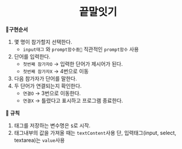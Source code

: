 <h1 align="middle">
    끝말잇기
</h1>

**🚦구현순서**
1. 몇 명이 참가할지 선택한다.
    - `input태그` 와 `prompt함수중` 직관적인 `prompt함수` 사용
2. 단어를 입력한다.
    - `첫번째 참가자O` -> 입력한 단어가 제시어가 된다.
    - `첫번째 참가자X` -> 4번으로 이동
3. 다음 참가자가 단어를 말한다.
4. 두 단어가 연결되는지 확인한다. 
    - `연결O` -> 3번으로 이동한다.
    - `연결X` -> 틀렸다고 표시하고 프로그램 종료한다.  

**📌 규칙**

1) 태그를 저장하는 변수명은 `$`로 시작.
2) 태그내부의 값을 가져올 때는 `textContent`사용 단, 입력태그(input, select, textarea)는 `value`사용